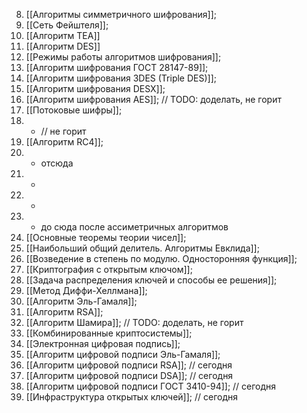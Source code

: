 8. [[Алгоритмы симметричного шифрования]];
9. [[Сеть Фейштеля]];
10. [[Алгоритм TEA]]
11. [[Алгоритм DES]]
12. [[Режимы работы алгоритмов шифрования]];
13. [[Алгоритм шифрования ГОСТ 28147-89]];
14. [[Алгоритм шифрования 3DES (Triple DES)]];
15. [[Алгоритм шифрования DESX]];
16. [[Алгоритм шифрования AES]]; // TODO: доделать, не горит
17. [[Потоковые шифры]];
18. - // не горит
19. [[Алгоритм RC4]];
20. - отсюда
21. -
22. - 
23. - до сюда после ассиметричных алгоритмов
24. [[Основные теоремы теории чисел]];
25. [[Наибольший общий делитель. Алгоритмы Евклида]];
26. [[Возведение в степень по модулю. Односторонняя функция]];
27. [[Криптография с открытым ключом]];
28. [[Задача распределения ключей и способы ее решения]];
29. [[Метод Диффи-Хеллмана]];
30. [[Алгоритм Эль-Гамаля]]; 
31. [[Алгоритм RSA]];
32. [[Алгоритм Шамира]]; // TODO: доделать, не горит
33. [[Комбинированные криптосистемы]];
34. [[Электронная цифровая подпись]];
35. [[Алгоритм цифровой подписи Эль-Гамаля]];
36. [[Алгоритм цифровой подписи RSA]]; // сегодня
37. [[Алгоритм цифровой подписи DSA]]; // сегодня
38. [[Алгоритм цифровой подписи ГОСТ 3410-94]]; // сегодня
39. [[Инфраструктура открытых ключей]]; // сегодня